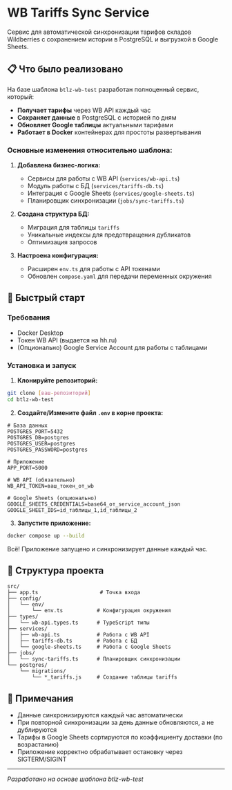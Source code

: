 # WB Tariffs Sync Service

Сервис для автоматической синхронизации тарифов складов Wildberries с сохранением истории в PostgreSQL и выгрузкой в Google Sheets.

## 📋 Что было реализовано

На базе шаблона `btlz-wb-test` разработан полноценный сервис, который:

- **Получает тарифы** через WB API каждый час
- **Сохраняет данные** в PostgreSQL с историей по дням
- **Обновляет Google таблицы** актуальными тарифами
- **Работает в Docker** контейнерах для простоты развертывания

### Основные изменения относительно шаблона:

1. **Добавлена бизнес-логика:**
    - Сервисы для работы с WB API (`services/wb-api.ts`)
    - Модуль работы с БД (`services/tariffs-db.ts`)
    - Интеграция с Google Sheets (`services/google-sheets.ts`)
    - Планировщик синхронизации (`jobs/sync-tariffs.ts`)

2. **Создана структура БД:**
    - Миграция для таблицы `tariffs`
    - Уникальные индексы для предотвращения дубликатов
    - Оптимизация запросов

3. **Настроена конфигурация:**
    - Расширен `env.ts` для работы с API токенами
    - Обновлен `compose.yaml` для передачи переменных окружения

## 🚀 Быстрый старт

### Требования
- Docker Desktop
- Токен WB API (выдается на hh.ru)
- (Опционально) Google Service Account для работы с таблицами

### Установка и запуск

1. **Клонируйте репозиторий:**
```bash
git clone [ваш-репозиторий]
cd btlz-wb-test
```

2. **Создайте/Измените файл `.env` в корне проекта:**
```env
# База данных
POSTGRES_PORT=5432
POSTGRES_DB=postgres
POSTGRES_USER=postgres
POSTGRES_PASSWORD=postgres

# Приложение
APP_PORT=5000

# WB API (обязательно)
WB_API_TOKEN=ваш_токен_от_wb

# Google Sheets (опционально)
GOOGLE_SHEETS_CREDENTIALS=base64_от_service_account_json
GOOGLE_SHEET_IDS=id_таблицы_1,id_таблицы_2
```

3. **Запустите приложение:**
```bash
docker compose up --build
```

Всё! Приложение запущено и синхронизирует данные каждый час.

## 📁 Структура проекта

```
src/
├── app.ts                    # Точка входа
├── config/
│   └── env/
│       └── env.ts           # Конфигурация окружения
├── types/
│   └── wb-api.types.ts      # TypeScript типы
├── services/
│   ├── wb-api.ts            # Работа с WB API
│   ├── tariffs-db.ts        # Работа с БД
│   └── google-sheets.ts     # Работа с Google Sheets
├── jobs/
│   └── sync-tariffs.ts      # Планировщик синхронизации
└── postgres/
    └── migrations/
        └── *_tariffs.js     # Создание таблицы tariffs
```


## 📌 Примечания

- Данные синхронизируются каждый час автоматически
- При повторной синхронизации за день данные обновляются, а не дублируются
- Тарифы в Google Sheets сортируются по коэффициенту доставки (по возрастанию)
- Приложение корректно обрабатывает остановку через SIGTERM/SIGINT

---

*Разработано на основе шаблона btlz-wb-test*